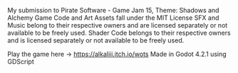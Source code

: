 My submission to Pirate Software - Game Jam 15, Theme: Shadows and Alchemy
Game Code and Art Assets fall under the MIT License
SFX and Music belong to their respective owners and are licensed separately or not available to be freely used.
Shader Code belongs to their respective owners and is licensed separately or not available to be freely used.

Play the game here -> https://alkaliii.itch.io/wots
Made in Godot 4.2.1 using GDScript
